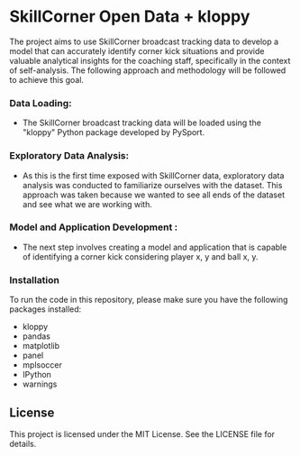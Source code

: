 # SkillCorner Open Data + kloppy

The project aims to use SkillCorner broadcast tracking data to develop a model that can accurately identify corner kick situations and provide valuable analytical insights for the coaching staff, specifically in the context of self-analysis. The following approach and methodology will be followed to achieve this goal.


### Data Loading:

- The SkillCorner broadcast tracking data will be loaded using the "kloppy" Python package developed by PySport.

### Exploratory Data Analysis:

- As this is the first time exposed with SkillCorner data, exploratory data analysis was conducted to familiarize ourselves with the dataset. This approach was taken because we wanted to see all ends of the dataset and see what we are working with.

### Model and Application Development :

- The next step involves creating a model and application that is capable of identifying a corner kick considering player x, y and ball x, y.

### Installation

To run the code in this repository, please make sure you have the following packages installed:

- kloppy
- pandas
- matplotlib 
- panel
- mplsoccer
- IPython
- warnings

## License

This project is licensed under the MIT License. See the LICENSE file for details.
